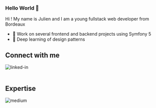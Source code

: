 ### Hello World 👋 
Hi ! My name is Julien and I am a young fullstack web developer from Bordeaux

- 🔭 Work on several frontend and backend projects using Symfony 5
- 🌱 Deep learning of design patterns

## Connect with me
[<img align="left" alt="linked-in" src="https://img.shields.io/badge/linkedin-%230077B5.svg?&style=for-the-badge&logo=linkedin&logoColor=white" />](https://www.linkedin.com/in/julien-paillassa/)
<br>
<br>
## Expertise
<img align="left" alt="medium" src=" https://img.shields.io/badge/Php-%23316192.svg?&style=for-the-badge&logo=postgresql&logoColor=white " />
